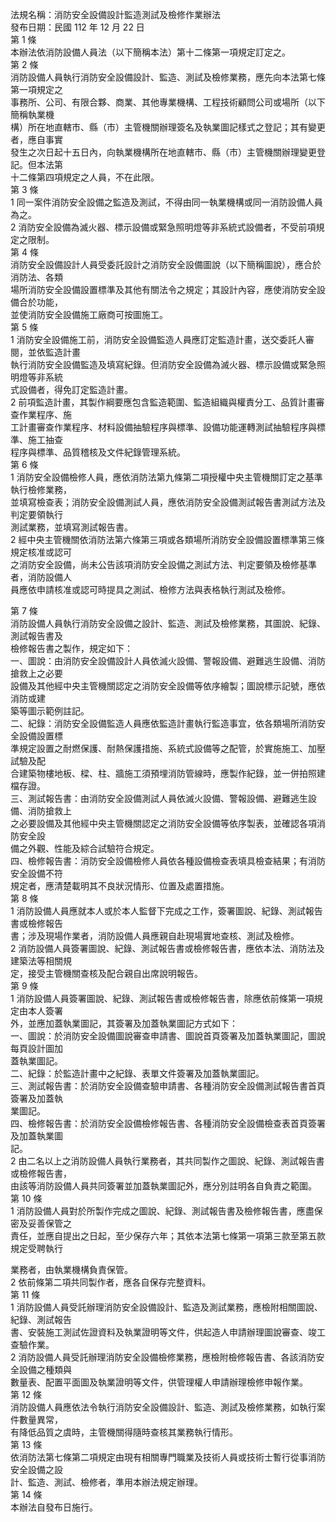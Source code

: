 法規名稱：消防安全設備設計監造測試及檢修作業辦法  
發布日期：民國 112 年 12 月 22 日  
第 1 條  
本辦法依消防設備人員法（以下簡稱本法）第十二條第一項規定訂定之。  
第 2 條  
消防設備人員執行消防安全設備設計、監造、測試及檢修業務，應先向本法第七條第一項規定之  
事務所、公司、有限合夥、商業、其他專業機構、工程技術顧問公司或場所（以下簡稱執業機  
構）所在地直轄市、縣（市）主管機關辦理簽名及執業圖記樣式之登記；其有變更者，應自事實  
發生之次日起十五日內，向執業機構所在地直轄市、縣（市）主管機關辦理變更登記。但本法第  
十二條第四項規定之人員，不在此限。  
第 3 條  
1 同一案件消防安全設備之監造及測試，不得由同一執業機構或同一消防設備人員為之。  
2 消防安全設備為滅火器、標示設備或緊急照明燈等非系統式設備者，不受前項規定之限制。  
第 4 條  
消防安全設備設計人員受委託設計之消防安全設備圖說（以下簡稱圖說），應合於消防法、各類  
場所消防安全設備設置標準及其他有關法令之規定；其設計內容，應使消防安全設備合於功能，  
並使消防安全設備施工廠商可按圖施工。  
第 5 條  
1 消防安全設備施工前，消防安全設備監造人員應訂定監造計畫，送交委託人審閱，並依監造計畫  
執行消防安全設備監造及填寫紀錄。但消防安全設備為滅火器、標示設備或緊急照明燈等非系統  
式設備者，得免訂定監造計畫。  
2 前項監造計畫，其製作綱要應包含監造範圍、監造組織與權責分工、品質計畫審查作業程序、施  
工計畫審查作業程序、材料設備抽驗程序與標準、設備功能運轉測試抽驗程序與標準、施工抽查  
程序與標準、品質稽核及文件紀錄管理系統。  
第 6 條  
1 消防安全設備檢修人員，應依消防法第九條第二項授權中央主管機關訂定之基準執行檢修業務，  
並填寫檢查表；消防安全設備測試人員，應依消防安全設備測試報告書測試方法及判定要領執行  
測試業務，並填寫測試報告書。  
2 經中央主管機關依消防法第六條第三項或各類場所消防安全設備設置標準第三條規定核准或認可  
之消防安全設備，尚未公告該項消防安全設備之測試方法、判定要領及檢修基準者，消防設備人  
員應依申請核准或認可時提具之測試、檢修方法與表格執行測試及檢修。  


第 7 條  
消防設備人員執行消防安全設備之設計、監造、測試及檢修業務，其圖說、紀錄、測試報告書及  
檢修報告書之製作，規定如下：  
一、圖說：由消防安全設備設計人員依滅火設備、警報設備、避難逃生設備、消防搶救上之必要  
設備及其他經中央主管機關認定之消防安全設備等依序繪製；圖說標示記號，應依消防或建  
築等圖示範例註記。  
二、紀錄：消防安全設備監造人員應依監造計畫執行監造事宜，依各類場所消防安全設備設置標  
準規定設置之耐燃保護、耐熱保護措施、系統式設備等之配管，於實施施工、加壓試驗及配  
合建築物樓地板、樑、柱、牆施工須預埋消防管線時，應製作紀錄，並一併拍照建檔存證。  
三、測試報告書：由消防安全設備測試人員依滅火設備、警報設備、避難逃生設備、消防搶救上  
之必要設備及其他經中央主管機關認定之消防安全設備等依序製表，並確認各項消防安全設  
備之外觀、性能及綜合試驗符合規定。  
四、檢修報告書：消防安全設備檢修人員依各種設備檢查表填具檢查結果；有消防安全設備不符  
規定者，應清楚載明其不良狀況情形、位置及處置措施。  
第 8 條  
1 消防設備人員應就本人或於本人監督下完成之工作，簽署圖說、紀錄、測試報告書或檢修報告  
書；涉及現場作業者，消防設備人員應親自赴現場實地查核、測試及檢修。  
2 消防設備人員簽署圖說、紀錄、測試報告書或檢修報告書，應依本法、消防法及建築法等相關規  
定，接受主管機關查核及配合親自出席說明報告。  
第 9 條  
1 消防設備人員簽署圖說、紀錄、測試報告書或檢修報告書，除應依前條第一項規定由本人簽署  
外，並應加蓋執業圖記，其簽署及加蓋執業圖記方式如下：  
一、圖說：於消防安全設備圖說審查申請書、圖說首頁簽署及加蓋執業圖記，圖說每頁設計圖加  
蓋執業圖記。  
二、紀錄：於監造計畫中之紀錄、表單文件簽署及加蓋執業圖記。  
三、測試報告書：於消防安全設備查驗申請書、各種消防安全設備測試報告書首頁簽署及加蓋執  
業圖記。  
四、檢修報告書：於消防安全設備檢修報告書、各種消防安全設備檢查表首頁簽署及加蓋執業圖  
記。  
2 由二名以上之消防設備人員執行業務者，其共同製作之圖說、紀錄、測試報告書或檢修報告書，  
由該等消防設備人員共同簽署並加蓋執業圖記外，應分別註明各自負責之範圍。  
第 10 條  
1 消防設備人員對於所製作完成之圖說、紀錄、測試報告書及檢修報告書，應盡保密及妥善保管之  
責任，並應自提出之日起，至少保存六年；其依本法第七條第一項第三款至第五款規定受聘執行  


業務者，由執業機構負責保管。  
2 依前條第二項共同製作者，應各自保存完整資料。  
第 11 條  
1 消防設備人員受託辦理消防安全設備設計、監造及測試業務，應檢附相關圖說、紀錄、測試報告  
書、安裝施工測試佐證資料及執業證明等文件，供起造人申請辦理圖說審查、竣工查驗作業。  
2 消防設備人員受託辦理消防安全設備檢修業務，應檢附檢修報告書、各該消防安全設備之種類與  
數量表、配置平面圖及執業證明等文件，供管理權人申請辦理檢修申報作業。  
第 12 條  
消防設備人員應依法令執行消防安全設備設計、監造、測試及檢修業務，如執行案件數量異常，  
有降低品質之虞時，主管機關得隨時查核其業務執行情形。  
第 13 條  
依消防法第七條第二項規定由現有相關專門職業及技術人員或技術士暫行從事消防安全設備之設  
計、監造、測試、檢修者，準用本辦法規定辦理。  
第 14 條  
本辦法自發布日施行。  


